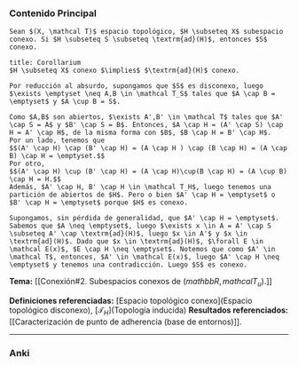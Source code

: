 ### Contenido Principal

```ad-proposition
Sean $(X, \mathcal T)$ espacio topológico, $H \subseteq X$ subespacio conexo. Si $H \subseteq S \subseteq \textrm{ad}(H)$, entonces $S$ conexo.
```

```ad-cor
title: Corollarium
$H \subseteq X$ conexo $\implies$ $\textrm{ad}(H)$ conexo.
```

```ad-proof
Por reducción al absurdo, supongamos que $S$ es disconexo, luego $\exists \emptyset \neq A,B \in \mathcal T_S$ tales que $A \cap B = \emptyset$ y $A \cup B = S$. 

Como $A,B$ son abiertos, $\exists A',B' \in \mathcal T$ tales que $A' \cap S = A$ y $B' \cap S = B$. Entonces, $A \cap H = (A' \cap S) \cap H = A' \cap H$, de la misma forma con $B$, $B \cap H = B' \cap H$.
Por un lado, tenemos que
$$(A' \cap H) \cap (B' \cap H) = (A \cap H ) \cap (B \cap H) = (A \cap B) \cap H = \emptyset.$$
Por otro,
$$(A' \cap H) \cup (B' \cap H) = (A \cap H)\cup(B \cap H) = (A \cup B) \cap H = H.$$
Además, $A' \cap H, B' \cap H \in \mathcal T_H$, luego tenemos una partición de abiertos de $H$. Pero o bien $A' \cap H = \emptyset$ o $B' \cap H = \emptyset$ porque $H$ es conexo.

Supongamos, sin pérdida de generalidad, que $A' \cap H = \emptyset$. Sabemos que $A \neq \emptyset$, luego $\exists x \in A = A' \cap S \subseteq A' \cap \textrm{ad}(H)$, luego $x \in A'$ y $x \in \textrm{ad}(H)$. Dado que $x \in \textrm{ad}(H)$, $\forall E \in \mathcal E(x)$, $E \cap H \neq \emptyset$. Notemos que como $A' \in \mathcal T$, entonces, $A' \in \mathcal E(x)$, luego $A' \cap H \neq \emptyset$ y tenemos una contradicción. Luego $S$ es conexo.
```

**Tema:** [[Conexión#2. Subespacios conexos de $( mathbb R, mathcal T_u)$.]]

**Definiciones referenciadas:** [Espacio topológico conexo](Espacio topológico disconexo), [$\mathcal T_H$](Topología inducida)
**Resultados referenciados:** [[Caracterización de punto de adherencia (base de entornos)]].

---
### Anki
